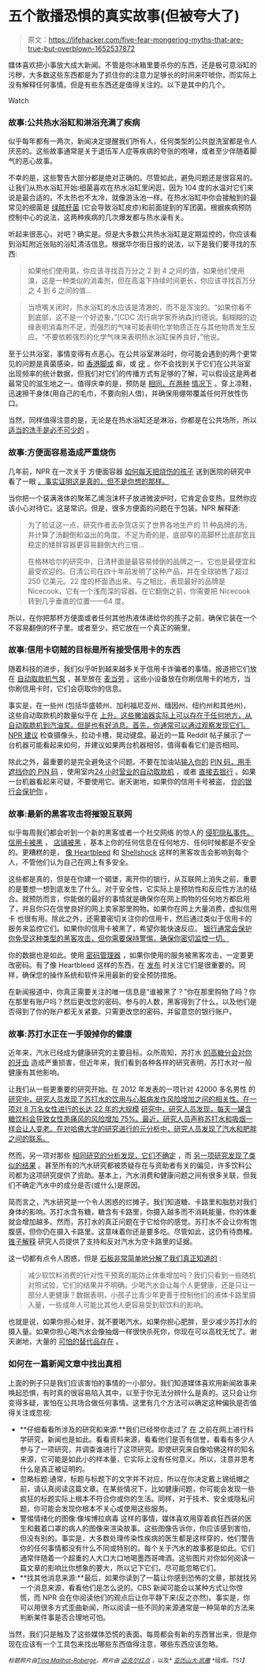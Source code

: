 # 五个散播恐惧的真实故事(但被夸大了)

> 原文：<https://lifehacker.com/five-fear-mongering-myths-that-are-true-but-overblown-1652537872>

媒体喜欢把小事放大成大新闻。不管是你冰箱里要杀你的东西，还是极可意浴缸的污秽，大多数这些东西都是为了抓住你的注意力足够长的时间来吓唬你，而实际上没有解释任何事情。但是有些东西还是值得关注的。以下是其中的几个。

Watch

### 故事:公共热水浴缸和淋浴充满了疾病

似乎每年都有一两次，新闻决定提醒我们所有人，任何类型的公共盥洗室都是令人厌恶的。这些故事通常是关于退伍军人症等疾病的夸张的咆哮，或者至少伴随着脚气的恶心故事。

不幸的是，这些警告大部分都是绝对正确的。尽管如此，避免问题还是很容易的。让我们从热水浴缸开始:细菌喜欢在热水浴缸里闲逛，因为 104 度的水温对它们来说是最合适的。不太热也不太冷，就像游泳池一样。在热水浴缸中你会接触到的最常见的细菌是 [绿脓杆菌](http://en.wikipedia.org/wiki/Pseudomonas_aeruginosa) (它会导致浴缸皮疹)和前面提到的军团菌。根据疾病预防控制中心的说法，这两种疾病的几次爆发都与热水澡有关。

听起来很恶心，对吧？确实是。但是大多数公共热水浴缸是定期监控的，你应该看到浴缸附近张贴的浴缸清洁信息。根据华尔街日报的说法，以下是我们要寻找的东西:

> 如果他们使用氯，你应该寻找百万分之 2 到 4 之间的值，如果他们使用溴，这是一种类似的消毒剂，但在高温下持续时间更长，你应该寻找百万分之 4 到 6 之间的值...

> 当喷嘴关闭时，热水浴缸的水应该是清澈的，而不是浑浊的。“如果你看不到底部，这不是一个好迹象，”[CDC 流行病学家乔纳森]约德说。黏糊糊的边缘表明消毒剂不足，而强烈的气味可能表明化学物质正在与其他物质发生反应。“不要依赖强烈的化学气味来表明热水浴缸保养良好，”他说。

至于公共浴室，事情变得有点恶心。在公共浴室淋浴时，你可能会遇到的两个更常见的问题是真菌感染，如 [香港脚或](https://www.ndhealth.gov/Disease/Documents/faqs/FungalInfections.pdf) 癣，或 [疣](http://www.ncbi.nlm.nih.gov/pubmed/7852935) 。你不会找到关于它们在公共浴室出现频率的统计数据，但我们对它们的传播方式有足够的了解，可以假设这是两者最常见的滋生地之一。值得庆幸的是，预防是 [相同，在两种](http://www.cdc.gov/healthywater/hygiene/disease/athletes_foot.html) [情况下](http://www.webmd.com/skin-problems-and-treatments/understanding-plantar-warts-basics) 。穿上凉鞋，迅速擦干身体(用自己的毛巾，不要向别人借)，并确保用绷带覆盖任何开放性伤口。

当然，同样值得注意的是，无论是在热水浴缸还是淋浴，你都是在公共场所，所以 [适当的洗手是必不可少的](https://lifehacker.com/am-i-washing-my-hands-correctly-5810761) 。

### **故事:方便面容易造成严重烧伤**

几年前，NPR 在一次关于 方便面容器 [如何每天把烧伤的孩子](http://www.npr.org/blogs/money/2011/12/05/142634542/why-burn-doctors-hate-instant-soup?ps=cprs) 送到医院的研究中看了一眼 [。事实证明这是真的，但不是你想的那样。](http://www.ncbi.nlm.nih.gov/pubmed/16819351)

当你把一个装满液体的聚苯乙烯泡沫杯子放进微波炉时，它肯定会变热，显然你应该小心对待它。这是常识。但是，很多方便面的问题在于包装。NPR 解释道:

> 为了验证这一点，研究作者去杂货店买了世界各地生产的 11 种品牌的汤，并计算了汤翻倒和溢出的角度。不足为奇的是，底部窄的高脚杯比底部宽且稳定的矮胖容器更容易翻倒大约三倍...
> 
> 在格林哈尔的研究中，日清杯面是最容易倾倒的品牌之一。它也是最便宜和最受欢迎的。日清公司在四十年前发明了这种产品，并在全球销售了超过 250 亿美元。22 度的杯面洒出来。与之相比，表现最好的品牌是 Nicecook，它有一个浅而深的容器。在它翻倒之前，你需要把 Nicecook 转到几乎垂直的位置——64 度。

所以，在你把那杯方便面或者任何其他热液体递给你的孩子之前，确保它装在一个不容易翻倒的杯子里。或者至少，把它放在一个真正的碗里。

### **故事:信用卡窃贼的目标是所有接受信用卡的东西**

随着科技的进步，我们似乎听到越来越多关于信用卡诈骗者的事情。报道把它们放在 [自动取款机](http://www.nbcwashington.com/news/local/8-Tips-to-Protect-Yourself-From-ATM-Skimming-267183521.html)[气泵](http://www.consumerreports.org/cro/2013/08/credit-card-skimming-at-gas-pumps/index.htm) ，甚至放在 [麦当劳](http://www.local10.com/news/man-recruited-mcdonalds-employees-to-steal-credit-card-numbers-police-say/25971260) 。这些小设备放在你刷信用卡的地方，当你刷信用卡时，它们会窃取你的信息。

事实是，在一些州 (包括华盛顿州、加利福尼亚州、缅因州、纽约州和其他州)，这些自动取款机的数量似乎在 [上升。这些撇油器实际上可以存在于任何地方，从自动取款机到汽油泵。但是也有好消息。首先，你通常可以通过观察发现它们。](http://www.consumerreports.org/cro/2013/08/credit-card-skimming-at-gas-pumps/index.htm) [NPR 建议](http://www.npr.org/blogs/money/2012/10/08/162385237/an-atm-technicians-tips-to-prevent-skimming) 检查摄像头，拉动卡槽，晃动键盘。最近的一篇 Reddit 帖子展示了一台机器可能看起来如何，并建议如果两台机器相邻，值得看看它们是否相同。

除此之外，最重要的是完全避免这个问题。不要在加油站[输入你的](http://lifehacker.com/foil-the-latest-and-greatest-atm-card-skimming-tech-by-5905792) [PIN 码，用手遮挡你的 PIN 码](https://lifehacker.com/avoid-typing-your-pin-at-the-pump-to-reduce-your-chance-1488851653) ，使用室内[24 小时营业的自动取款机](http://lifehacker.com/use-the-atm-at-a-bank-or-grocery-store-to-avoid-scams-1580067480) ，或者 [直接去银行](http://lifehacker.com/use-atm-machines-inside-of-banks-to-avoid-getting-rippe-5867825) 。如果一台机器看起来可疑，不要使用它。谢天谢地，如果你的信用卡号被盗， [你的银行会保护你](http://lifehacker.com/what-should-i-do-if-my-credit-card-gets-hacked-1552850022) 。

### 故事:最新的黑客攻击将摧毁互联网

似乎每周我们都会听到一个新的黑客或者一个社交网络 的惊人的 [侵犯隐私事件。](http://lifehacker.com/tag/privacy) [信用卡被黑](https://lifehacker.com/how-to-tell-if-your-credit-card-was-hacked-in-the-globa-5897955) ， [店铺被黑](http://lifehacker.com/target-hacked-credit-cards-and-private-data-for-40-mil-1486402421) ，基本上你的任何信息在任何地方、任何时候都是不安全的。更糟糕的是， [像 Heartbleed](http://lifehacker.com/what-the-heartbleed-security-bug-means-for-you-1560801201) 和 [Shellshock](http://lifehacker.com/are-bugs-like-shellshock-and-heartbleed-really-serious-1641177186) 这样的黑客攻击会影响到每个人，不管他们认为自己在网上有多安全。

这些都是真的，但是在你建一个碉堡，离开你的银行，从互联网上消失之前，重要的是要想一想到底发生了什么。对于安全性，它实际上是预防性和反应性方法的结合。就预防而言，你能做的最好的事情就是确保你在网上购物的任何地方都启用了，并且你只在信誉良好的网上卖家那里购物。如果你在网上大量消费，虚拟信用卡 也很有用。除此之外，还需要密切关注你的信用卡，然后通过类似于信用卡的服务来监控它们。如果你的信用卡被黑了，希望你能快速反应。 [银行通常会保护你免受这种类型的黑客攻击，但你需要保持警惕，确保你密切监控一切。](http://lifehacker.com/the-best-banks-that-protect-your-money-from-hackers-and-1523977088)

你的数据也是如此。使用 [密码管理器](http://lifehacker.com/which-password-manager-is-the-most-secure-5944969) ，如果你使用的服务被黑客攻击，一定要更改密码。有了像 Heartbleed 这样的东西，在 [发布](http://lifehacker.com/this-list-reveals-the-heartbleed-affected-passwords-to-1561755048) 时关注它们是很重要的。同样，确保您的操作系统和软件采用最新的安全预防措施。

在新闻报道中，你真正需要关注的唯一信息是“谁被黑了？”你在那里购物了吗？你在那里有账户吗？然后更改您的密码。参与的人数，黑客得到了什么，以及他们是否得到了你的账户都无关紧要。只需更改您的密码，并留意您的银行账户。

### 故事:苏打水正在一手毁掉你的健康

近年来，汽水已经成为健康研究的主要目标。众所周知，苏打水 [的高糖分会对你的牙齿](http://www.wda.org/your-oral-health/sip-all-day) 造成严重损害，但近年来，我们看到各种各样的研究表明，苏打水对一般健康有其他影响。

让我们从一些更重要的研究开始。在 2012 年发表的一项针对 42000 多名男性 的 [研究中，研究人员发现了苏打水的饮用与心脏病发作风险增加之间的相关性。在一项对 8 万名女性进行的长达 22 年的大规模](http://www.ncbi.nlm.nih.gov/pubmed/22412070) [研究中，研究人员发现，每天一罐含糖饮料会导致女性患痛风的风险增加 75%。最近，研究人员声称苏打水和吸烟一样会让人变老。在对哈佛大学的研究进行的元分析中，研究人员发现了汽水和肥胖之间的联系。](http://www.ncbi.nlm.nih.gov/pubmed/21068145)

然而，另一项对那些 [相同研究的分析发现，它们不确定](http://www.ncbi.nlm.nih.gov/pmc/articles/PMC2864605/) ，而 [另一项研究发现了类似的结果](http://www.ajcn.org/content/87/6/1662.full) 。甚至所有的汽水研究都被质疑存在与资助者有关的偏见，许多饮料公司都为这项研究提供了资助。基本上，汽水消费和健康问题之间有很多关联，但我们不确定汽水中的成分是否(或什么)是原因。

简而言之，汽水研究是一个令人困惑的烂摊子。我们知道糖、卡路里和脂肪对我们身体的影响。苏打水含有糖，糖含有卡路里，你摄入越多而不消耗能量，你的体重就会增加越多。然而，苏打水的真正问题在于它给你的感觉。苏打水不会让你有饱腹感，但你仍在摄入卡路里。这意味着你还是要多吃。尽管如此，这仍有待商榷。 [锥子解释](http://www.theawl.com/2012/10/the-sugar-wars) 研究人员提供了支持和反对汽水为空卡路里的证据。

这一切都有点令人困惑，但是 [石板非常简单地分解了我们真正知道的](http://www.slate.com/articles/health_and_science/science/2012/06/bloomberg_bans_large_sized_soda_the_science_behind_the_decision_.2.html) :

> 减少软饮料消费的针对性干预真的能防止体重增加吗？我们只看到一些随机对照试验，它们的结果并不明确。少喝汽水会让每个人更健康，还是只让一部分人更健康？数据表明，小孩子比青少年更善于控制他们的液体卡路里摄入量，一些成年人可能比其他人更容易受到软饮料的影响。

也就是说，如果你担心蛀牙，就不要喝汽水。如果你担心肥胖，至少减少苏打水的摄入量。如果你担心喝汽水会像抽烟一样很快杀死你，你现在可以高枕无忧了。谢天谢地，大量的 [可怕的替代品存在](https://lifehacker.com/what-are-some-tasty-healthy-alternatives-to-soda-5882031) 。

### 如何在一篇新闻文章中找出真相

上面的例子只是我们应该害怕的事情的一小部分。我们知道媒体喜欢用新闻故事来唤起恐惧，有时真的很容易陷入其中，以至于你无法分辨什么是真的。这只会让你变得多疑，害怕在公共场合做任何事情。这里有几个方法可以确定这种偏执是否值得关注或忽视:

*   **仔细看看所涉及的研究和来源:**我们已经带你走过了 [在](http://lifehacker.com/how-to-conduct-scientific-research-on-the-internet-wit-5985561) 之前在网上进行科学研究，新闻也是如此。看看资料来源，看看他们是否有信誉，看看有多少人参与了一项研究，并调查谁进行了这项研究。即使研究来自像哈佛这样的知名来源，它可能是如此小的样本量，它实际上没有任何意义。所以，注意并思考什么是真正被证明的。
*   忽略标题:通常，标题与标题下的文字并不对应，所以在你决定戴上锡纸帽之前，请认真阅读这篇文章。在某些情况下，比如健康问题，你可能会发现一些疯狂的标题实际上根本不符合你或你的生活。同样，对于技术、安全或隐私问题，你可能会发现你根本不关心或使用这些服务。
*   警惕情绪化的图像:像埃博拉病毒 这样的事情，媒体喜欢用穿着疯狂西装的医生和戴着口罩的病人的图像来渲染故事。这些图像告诉你，你应该感到害怕，但没有别的。事实是，大多数处理传染性疾病的医生都是这样穿的，他们警告你的任何事情都没有什么不同或特别的。每个关于汽水的故事都是如此。它们通常伴随着一个超重的人大口大口地喝墨西哥啤酒。这些图片对你如何阅读一篇文章的影响比你想象的要大，所以记下它们，尽可能忽略它们。
*   **找其他消息来源:**最后，如果你读到了一篇让你感到恐怖的文章，那就找另一个消息来源，看看他们是怎么说的。CBS 新闻可能会以某种方式让你惊慌，而 NPR 会在你阅读他们的观点后让你平静下来(反之亦然)。事实是，你可以用很多方式歪曲新闻，所以阅读一些不同的来源通常是一种简单的方法来判断某件事是否合理地可怕。

当然，我们只是触及了这些媒体恐慌的表面。每周都会有新的东西冒出来，但是你现在应该有一个工具包来找出哪些东西值得注意，哪些东西应该忽略。

<small>*标题照片由*</small>[<small>*Tina Mailhot-Roberge*</small>](http://vervex.ca)<small>*。照片由*</small> [<small>*迈克尔*</small>](https://www.flickr.com/photos/ex_magician/4558660155/in/photolist-6RLo2s-Du5f9-4nuEaT-D5eYK-7WQjQT-ECo5C-DLPzn-2fxmVg-vUAEy-wVvyE-bVEJbD-9gw4FB-671F5P-83dyvn-7WQkVR-7WQmri-DTPKu-675U2W-uMqy-cd2ZXC-6vvMFN-82dnv-8594o-cd2ZW9-7pUkgq-cd2ZVL-DggGW-65awz1-4VTqCS-DnTBh-e4Bfpd-5TeNxJ-9wMUu-85LrMx-4fuupK-6QYUeu-bGkcL-4kmHRx-6768jC-6PULu9-8cxKKh-8cxKS3-bVEJdi-4vqzfV-cd2ZY5-cxfFos-6HdhhB-yTzSx-51wMQ6-rRHgV)<small></small>*[<small>*红点*</small>](https://www.flickr.com/photos/redspotted/272104/in/photolist-2oTs-5VaEyi-5aLAe9-9cMDJs-53ieXS-4hVmv8-cDeKam-8knZdt-2oTx-2oTB-km5CS1-do4R8d-6jzram-b5MJJ-8knWRn-gfmrk-mXFeZ-8yuHpr-9RpEAA-3zvSkU) <small>*，以及*</small> [<small>*亚历山大·凯撒*</small>](https://www.flickr.com/photos/poolie/2474643298/in/photolist-Dgk5-eqXNZs-4LFceL-8QqGG-7vB6V-4RkCA5-5EGERB-4RgqgR-ncuYBC-4RgqLD-8mnY2v-dgAta-9ppBex-cvN65s-jXBm-e6Fdak-b7A9c-4RgpZH-kmRxvD-o6gCM) <small>*组成。*T51】</small>*